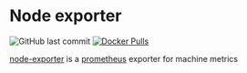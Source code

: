 # Node exporter

![GitHub last commit](https://img.shields.io/github/last-commit/prometheus/node_exporter?label=github%20last%20commit)
[![Docker Pulls](https://img.shields.io/docker/pulls/prom/node-exporter.svg)](https://hub.docker.com/r/prom/node-exporter/tags)


[node-exporter] is a [prometheus] exporter for machine metrics


<!-- References below -->
[node-exporter]:https://github.com/prometheus/node_exporter
[prometheus]:https://prometheus.io/

